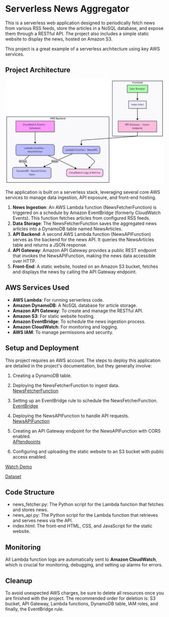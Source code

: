 # **Serverless News Aggregator**

This is a serverless web application designed to periodically fetch news from various RSS feeds, store the articles in a NoSQL database, and expose them through a RESTful API. The project also includes a simple static website to display the news, hosted on Amazon S3.

This project is a great example of a serverless architecture using key AWS services.

## **Project Architecture**

![Architecture Diagram](./architecture.png)

The application is built on a serverless stack, leveraging several core AWS services to manage data ingestion, API exposure, and front-end hosting.

1. **News Ingestion**: An AWS Lambda function (NewsFetcherFunction) is triggered on a schedule by Amazon EventBridge (formerly CloudWatch Events). This function fetches articles from configured RSS feeds.  
2. **Data Storage**: The NewsFetcherFunction saves the aggregated news articles into a DynamoDB table named NewsArticles.  
3. **API Backend**: A second AWS Lambda function (NewsAPIFunction) serves as the backend for the news API. It queries the NewsArticles table and returns a JSON response.  
4. **API Gateway**: Amazon API Gateway provides a public REST endpoint that invokes the NewsAPIFunction, making the news data accessible over HTTP.  
5. **Front-End**: A static website, hosted on an Amazon S3 bucket, fetches and displays the news by calling the API Gateway endpoint.

## **AWS Services Used**

* **AWS Lambda**: For running serverless code.  
* **Amazon DynamoDB**: A NoSQL database for article storage.  
* **Amazon API Gateway**: To create and manage the RESTful API.  
* **Amazon S3**: For static website hosting.  
* **Amazon EventBridge**: To schedule the news ingestion process.  
* **Amazon CloudWatch**: For monitoring and logging.  
* **AWS IAM**: To manage permissions and security.

## **Setup and Deployment**

This project requires an AWS account. The steps to deploy this application are detailed in the project's documentation, but they generally involve:

1. Creating a DynamoDB table.

2. Deploying the NewsFetcherFunction to ingest data.  
[NewsFetcherFunction](./proofs/NewsFetcherLambda.yaml)

3. Setting up an EventBridge rule to schedule the NewsFetcherFunction.  
[EventBridge](./proofs/Rule-FetchNewsSchedule-CloudFormation-Template.yaml)

4. Deploying the NewsAPIFunction to handle API requests.  
[NewsAPIFunction](./proofs/NewsAPIFunction.yaml)

5. Creating an API Gateway endpoint for the NewsAPIFunction with CORS enabled.  
[APIendpoints](./proofs/api_gateway.png)

6. Configuring and uploading the static website to an S3 bucket with public access enabled.
   
[Watch Demo](./proofs/s3staticwebsite.mp4)

[Dataset](./proofs/results.csv)

## **Code Structure**

* news\_fetcher.py: The Python script for the Lambda function that fetches and stores news.  
* news\_api.py: The Python script for the Lambda function that retrieves and serves news via the API.  
* index.html: The front-end HTML, CSS, and JavaScript for the static website.

## **Monitoring**

All Lambda function logs are automatically sent to **Amazon CloudWatch**, which is crucial for monitoring, debugging, and setting up alarms for errors.

## **Cleanup**

To avoid unexpected AWS charges, be sure to delete all resources once you are finished with the project. The recommended order for deletion is: S3 bucket, API Gateway, Lambda functions, DynamoDB table, IAM roles, and finally, the EventBridge rule.
